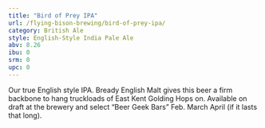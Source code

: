```yaml
---
title: "Bird of Prey IPA"
url: /flying-bison-brewing/bird-of-prey-ipa/
category: British Ale
style: English-Style India Pale Ale
abv: 8.26
ibu: 0
srm: 0
upc: 0
---
```

Our true English style IPA. Bready English Malt gives this beer a firm backbone to hang truckloads of East Kent Golding Hops on. Available on draft at the brewery and select “Beer Geek Bars” Feb. March April (if it lasts that long).
